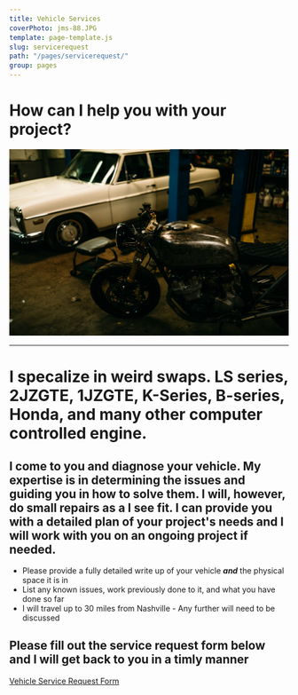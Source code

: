 ```yaml
---
title: Vehicle Services
coverPhoto: jms-88.JPG
template: page-template.js
slug: servicerequest
path: "/pages/servicerequest/"
group: pages
---
```



# How can I help you with your project?


![Shop Image](jms-88.JPG)


---

# I specalize in weird swaps. LS series, 2JZGTE, 1JZGTE, K-Series, B-series, Honda, and many other computer controlled engine.

## I come to you and diagnose your vehicle. My expertise is in determining the issues and guiding you in how to solve them. I will, however, do small repairs as a I see fit. I can provide you with a detailed plan of your project's needs and I will work with you on an ongoing project if needed.

 - Please provide a fully detailed write up of your vehicle ***and*** the physical space it is in
 - List any known issues, work previously done to it, and what you have done so far
 - I will travel up to 30 miles from Nashville - Any further will need to be discussed

## Please fill out the service request form below and I will get back to you in a timly manner

[Vehicle Service Request Form](/Request)